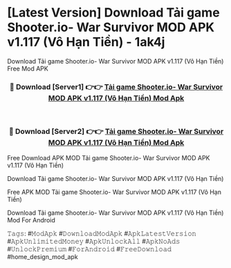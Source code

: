 # [Latest Version] Download Tải game Shooter.io- War Survivor MOD APK v1.117 (Vô Hạn Tiền) - 1ak4j

Download Tải game Shooter.io- War Survivor MOD APK v1.117 (Vô Hạn Tiền) Free Mod APK

<div align="center">
<h3>🔴 Download [Server1] 👉👉 <a href="https://apk-comot.site?title=Tải_game_Shooter.io-_War_Survivor_MOD_APK_v1.117_(Vô_Hạn_Tiền)">Tải game Shooter.io- War Survivor MOD APK v1.117 (Vô Hạn Tiền) Mod Apk</a></h3><br>

<h3>🔴 Download [Server2] 👉👉 <a href="https://apk-comot.site?title=Tải_game_Shooter.io-_War_Survivor_MOD_APK_v1.117_(Vô_Hạn_Tiền)">Tải game Shooter.io- War Survivor MOD APK v1.117 (Vô Hạn Tiền) Mod Apk</a></h3>
</div>


Free Download APK MOD Tải game Shooter.io- War Survivor MOD APK v1.117 (Vô Hạn Tiền)

Download Tải game Shooter.io- War Survivor MOD APK v1.117 (Vô Hạn Tiền) 

Free APK MOD Tải game Shooter.io- War Survivor MOD APK v1.117 (Vô Hạn Tiền) 

Download Tải game Shooter.io- War Survivor MOD APK v1.117 (Vô Hạn Tiền) Mod For Android

𝚃𝚊𝚐𝚜: #𝙼𝚘𝚍𝙰𝚙𝚔 #𝙳𝚘𝚠𝚗𝚕𝚘𝚊𝚍𝙼𝚘𝚍𝙰𝚙𝚔 #𝙰𝚙𝚔𝙻𝚊𝚝𝚎𝚜𝚝𝚅𝚎𝚛𝚜𝚒𝚘𝚗 #𝙰𝚙𝚔𝚄𝚗𝚕𝚒𝚖𝚒𝚝𝚎𝚍𝙼𝚘𝚗𝚎𝚢 #𝙰𝚙𝚔𝚄𝚗𝚕𝚘𝚌𝚔𝙰𝚕𝚕 #𝙰𝚙𝚔𝙽𝚘𝙰𝚍𝚜 #𝚄𝚗𝚕𝚘𝚌𝚔𝙿𝚛𝚎𝚖𝚒𝚞𝚖 #𝙵𝚘𝚛𝙰𝚗𝚍𝚛𝚘𝚒𝚍 #𝙵𝚛𝚎𝚎𝙳𝚘𝚠𝚗𝚕𝚘𝚊𝚍 #home_design_mod_apk